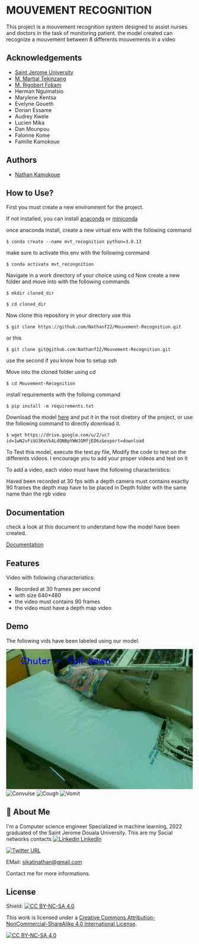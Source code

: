 # MOUVEMENT RECOGNITION

This project is a mouvement recognition system designed to assist nurses and doctors in the task of monitoring patient. the model created can recognize a mouvement between 8 differents mouvements in a video




## Acknowledgements

 - [Saint Jerome University](http://www.univ-catho-sjd.cm)
 - [M. Martial Tekinzang](mailto:mtekinzang@univ-catho-sjd.com)
 - [M. Rigobert Fokam](mailto:rfokam@univ-catho-sjd.com)
 - Herman Nguimatsio
 - Marylene Kentsa
 - Evelyne Goueth
 - Dorian Essame
 - Audrey Kwele
 - Lucien Mika
 - Dan Mounpou
 - Falonne Kome
 - Famille Kamokoue


## Authors

- [Nathan Kamokoue](https://github.com/Nathanf22)


## How to Use?
First you must create a new environment for the project.

If not installed, you can install [anaconda](https://www.anaconda.com/products/distribution) or [miniconda](https://docs.conda.io/en/latest/miniconda.html)

once anaconda install, create a new virtual env with the following command
```
$ conda create --name mvt_recognition python=3.8.13
```

make sure to activate this env with the following command

```
$ conda activate mvt_recongnition
```
Navigate in a work directory of your choice using cd
Now create a new folder and move into with the following commands

```
$ mkdir cloned_dir
```

```
$ cd cloned_dir
```

Now clone this repository in your directory
use this
```
$ git clone https://github.com/Nathanf22/Mouvement-Recognition.git
```

or this

```
$ git clone git@github.com:Nathanf22/Mouvement-Recognition.git
```

use the second if you know how to setup ssh

Move into the cloned folder using cd

```
$ cd Mouvement-Recognition
```

install requirements with the folloing command

```
$ pip install -m requirements.txt
```

Download the model [here](https://drive.google.com/file/d/1wN2vFiUG3KeVkALdQNBpYWWJGMfjED6z/view?usp=sharing) and put it in the root diretory of the project, or use the following command to directly download it.

```
$ wget https://drive.google.com/u/2/uc?id=1wN2vFiUG3KeVkALdQNBpYWWJGMfjED6z&export=download
```


To Test this model, execute the test.py file,
Modify the code to test on the differents videos.
I encourage you to add your proper videos and test on it


To add a video, each video must have the following characteristics:

Haved been recorded at 30 fps with a depth camera
must contains exactly 90 frames
the depth map have to be placed in Depth folder with the same name than the rgb video

## Documentation

check a look at this document to understand how the model have been created.

[Documentation](https://docs.google.com/document/d/12VYYn-zQ4zhKqdISunTmt-1i7WpOFjJT/edit?usp=sharing&ouid=117160591050153700060&rtpof=true&sd=true)


## Features

Video with following characteristics:

- Recorded at 30 frames per second
- with size 640*480
- the video must contains 90 frames
- the video must have a depth map video


## Demo
The following vids have been labeled using our model. 

![Fall down](Chuter.gif)
![Convulse](Convulser.gif)
![Cough](Tousser.gif)
![Vomit](Vomir.gif)




## 🚀 About Me
I'm a Computer science engineer Specialized in machine learning, 2022 graduated of the Saint Jerome Douala University.
This are my Social networks contacts
[![Linkedin](https://i.stack.imgur.com/gVE0j.png) LinkedIn](linkedin.com/in/nathan-kamokoue-1289121b8)
&nbsp;

[![Twitter URL](https://img.shields.io/twitter/url/https/twitter.com/bukotsunikki.svg?style=social&label=Follow%20%40bukotsunikki)](https://twitter.com/KamokoueNathan)

EMail: sikatinathan@gmail.com

Contact me for more informations.


## License

Shield: [![CC BY-NC-SA 4.0][cc-by-nc-sa-shield]][cc-by-nc-sa]

This work is licensed under a
[Creative Commons Attribution-NonCommercial-ShareAlike 4.0 International License][cc-by-nc-sa].

[![CC BY-NC-SA 4.0][cc-by-nc-sa-image]][cc-by-nc-sa]

[cc-by-nc-sa]: http://creativecommons.org/licenses/by-nc-sa/4.0/
[cc-by-nc-sa-image]: https://licensebuttons.net/l/by-nc-sa/4.0/88x31.png
[cc-by-nc-sa-shield]: https://img.shields.io/badge/License-CC%20BY--NC--SA%204.0-lightgrey.svg


